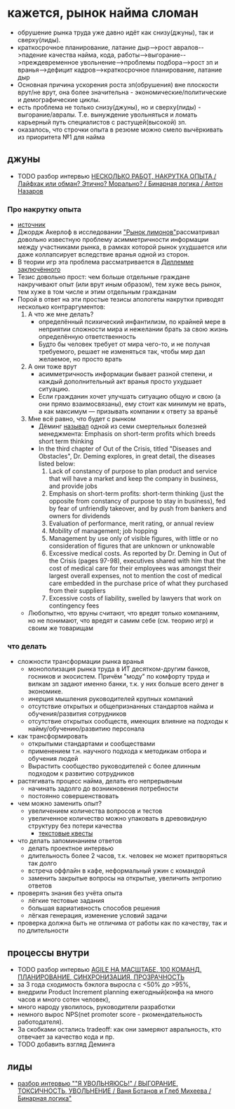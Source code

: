 # кажется, рынок найма сломан

 * обрушение рынка труда уже давно идёт как снизу(джуны), так и сверху(лиды).
 * краткосрочное планирование, латание дыр-->рост авралов-->падение качества найма, кода, работы-->выгорание-->преждевременное увольнение-->проблемы подбора-->рост зп и вранья-->дефицит кадров-->краткосрочное планирование, латание дыр
 * Основная причина ускорения роста зп(обрушения) вне плоскости врут/не врут, она более значительна - экономические/политические и демографические циклы.
 * есть проблема не только снизу(джуны), но и сверху(лиды) - выгорание/авралы. Т.е. вынуждение увольняться и ломать карьерный путь специалистов с растущей(высокой) зп.
 * оказалось, что строчки опыта в резюме можно смело вычёркивать из приоритета №1 для найма

## джуны

 * TODO разбор интервью [НЕСКОЛЬКО РАБОТ, НАКРУТКА ОПЫТА / Лайфхак или обман? Этично? Морально? / Бинарная логика / Антон Назаров](./разбор_накрутка_опыта.md)

### Про накрутку опыта

 * [источник](https://t.me/vsharovatovchat/7479)
 * Джордж Акерлоф в исследовании ["Рынок лимонов"](https://igiti.hse.ru/data/413/313/1234/5_1_4Akerl.pdf)рассматривал довольно известную проблему асимметричности информации между участниками рынка, в рамках которой рынок ухудшается или даже коллапсирует вследствие вранья одной из сторон.
 * В теории игр эта проблема рассматривается в [Диллемме заключённого](https://books.econ.msu.ru/Institutional-economics/chap02/2.2/)
 * Тезис довольно прост: чем больше отдельные граждане накручивают опыт (или врут иным образом), тем хуже весь рынок, тем хуже в том числе и этим отдельным гражданам
 * Порой в ответ на эти простые тезисы апологеты накрутки приводят несколько контраргументов:
	1. А что же мне делать?
		* определённый психический инфантилизм, по крайней мере в неприятии сложности мира и нежелании брать за свою жизнь определённую ответственность
		* Будто бы человек требует от мира чего-то, и не получая требуемого, решает не изменяться так, чтобы мир дал желаемое, но просто врать
	2. А они тоже врут
		* асимметричность информации бывает разной степени, и каждый дополнительный акт вранья просто ухудшает ситуацию.
		* Если гражданин хочет улучшать ситуацию общую и свою (а они прямо взаимосвязаны), ему стоит как минимум не врать, а как максимум — призывать компании к ответу за враньё
	3. Мне всё равно, что будет с рынком
		* Дёминг [называл](https://deming.org/explore/seven-deadly-diseases/) одной из семи смертельных болезней менеджмента: Emphasis on short-term profits which breeds short term thinking
		* In the third chapter of Out of the Crisis, titled "Diseases and Obstacles", Dr. Deming explores, in great detail, the diseases listed below:
			1. Lack of constancy of purpose to plan product and service that will have a market and keep the company in business, and provide jobs
			2. Emphasis on short-term profits: short-term thinking (just the opposite from constancy of purpose to stay in business), fed by fear of unfriendly takeover, and by push from bankers and owners for dividends
			3. Evaluation of performance, merit rating, or annual review
			4. Mobility of management; job hopping
			5. Management by use only of visible figures, with little or no consideration of figures that are unknown or unknowable
			6. Excessive medical costs. As reported by Dr. Deming in Out of the Crisis (pages 97-98), executives shared with him that the cost of medical care for their employees was amongst their largest overall expenses, not to mention the cost of medical care embedded in the purchase price of what they purchased from their suppliers
			7. Excessive costs of liability, swelled by lawyers that work on contingency fees
	* Любопытно, что вруны считают, что вредят только компаниям, но не понимают, что вредят и самим себе (см. теорию игр) и своим же товарищам

### что делать

 * сложности трансформации рынка вранья
	* монополизация рынка труда в ИТ десятком-другим банков, госников и экосистем. Причём "моду" по комфорту труда и вилкам зп задают именно банки, т.к. у них больше всего денег в экономике.
	* инерция мышления руководителей крупных компаний
	* отсутствие открытых и общепризнанных стандартов найма и обучения/развития сотрудников
	* отсутствие открытых сообществ, имеющих влияние на подходы к найму/обучению/развитию персонала
 * как трансформировать
 	* открытыми стандартами и сообществами
	* применением т.н. научного подхода к методикам отбора и обучения людей
	* Вырастить сообщество руководителей с более длинным подходом к развитию сотрудников
 * растягивать процесс найма, делать его непрерывным
	* начинать задолго до возникновения потребности
	* постоянно совершенствовать
 * чем можно заменить опыт?
	* увеличением количества вопросов и тестов
	* увеличенное количество можно упаковать в древовидную структуру без потери качества
		* [текстовые квесты](https://twinery.org/reference/en/getting-started/basic-concepts.html)
 * что делать запоминанием ответов
	* делать проектное интервью
	* длительность более 2 часов, т.к. человек не может притворяться так долго
	* встреча оффлайн в кафе, неформальный ужин с командой
	* заменить закрытые вопросы на открытые, увеличить энтропию ответов
 * проверять знания без учёта опыта
	* лёгкие тестовые задания
	* большая вариативность способов решения
	* лёгкая генерация, изменение условий задачи
 * проверка должна быть не отличима от работы как по качеству, так и по длительности


## процессы внутри

 * TODO разбор интервью [AGILE НА МАСШТАБЕ. 100 КОМАНД. ПЛАНИРОВАНИЕ, СИНХРОНИЗАЦИЯ, ПРОЗРАЧНОСТЬ](./разбор_agile_на_масштабе.md)
 * за 3 года сходимость бэклога выросла с <50% до >95%,
 * внедрили Product Increment planning ежегодный(конфа на много часов и много сотен человек),
 * много народу уволилось, руководители разработки
 * немного вырос NPS(net promoter score - ркомендательность работодателя).
 * За скобками остались tradeoff: как они замеряют авральность, кто отвечает за качество кода и пр.
 * TODO добавить взгляд Деминга

## лиды

 * [разбор интервью ""Я УВОЛЬНЯЮСЬ!" / ВЫГОРАНИЕ, ТОКСИЧНОСТЬ, УВОЛЬНЕНИЕ / Ваня Ботанов и Глеб Михеева / Бинарная логика"](./разбор_интервью_я_увольняюсь.md)

